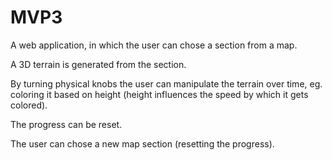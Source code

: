 # MVP3
A web application, in which the user can chose a section from a map.

A 3D terrain is generated from the section.

By turning physical knobs the user can manipulate the terrain over time, eg. coloring it based on height (height influences the speed by which it gets colored).

The progress can be reset.

The user can chose a new map section (resetting the progress).

